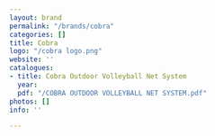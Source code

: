 ```yaml
---
layout: brand
permalink: "/brands/cobra"
categories: []
title: Cobra
logo: "/cobra logo.png"
website: ''
catalogues:
- title: Cobra Outdoor Volleyball Net System
  year: 
  pdf: "/COBRA OUTDOOR VOLLEYBALL NET SYSTEM.pdf"
photos: []
info: ''

---
```

